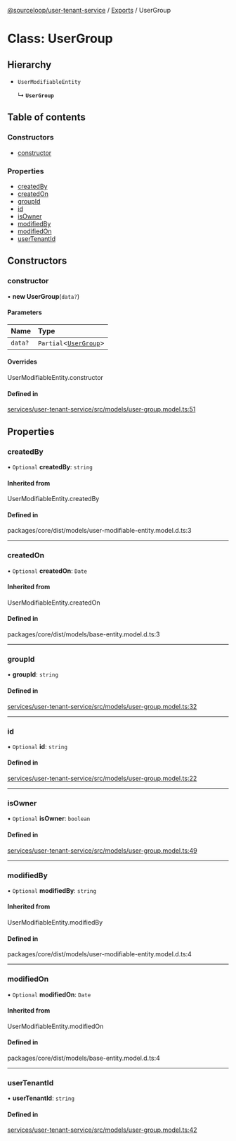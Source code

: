 [@sourceloop/user-tenant-service](../README.md) / [Exports](../modules.md) / UserGroup

# Class: UserGroup

## Hierarchy

- `UserModifiableEntity`

  ↳ **`UserGroup`**

## Table of contents

### Constructors

- [constructor](UserGroup.md#constructor)

### Properties

- [createdBy](UserGroup.md#createdby)
- [createdOn](UserGroup.md#createdon)
- [groupId](UserGroup.md#groupid)
- [id](UserGroup.md#id)
- [isOwner](UserGroup.md#isowner)
- [modifiedBy](UserGroup.md#modifiedby)
- [modifiedOn](UserGroup.md#modifiedon)
- [userTenantId](UserGroup.md#usertenantid)

## Constructors

### constructor

• **new UserGroup**(`data?`)

#### Parameters

| Name | Type |
| :------ | :------ |
| `data?` | `Partial`<[`UserGroup`](UserGroup.md)\> |

#### Overrides

UserModifiableEntity.constructor

#### Defined in

[services/user-tenant-service/src/models/user-group.model.ts:51](https://github.com/sourcefuse/loopback4-microservice-catalog/blob/00e854d46/services/user-tenant-service/src/models/user-group.model.ts#L51)

## Properties

### createdBy

• `Optional` **createdBy**: `string`

#### Inherited from

UserModifiableEntity.createdBy

#### Defined in

packages/core/dist/models/user-modifiable-entity.model.d.ts:3

___

### createdOn

• `Optional` **createdOn**: `Date`

#### Inherited from

UserModifiableEntity.createdOn

#### Defined in

packages/core/dist/models/base-entity.model.d.ts:3

___

### groupId

• **groupId**: `string`

#### Defined in

[services/user-tenant-service/src/models/user-group.model.ts:32](https://github.com/sourcefuse/loopback4-microservice-catalog/blob/00e854d46/services/user-tenant-service/src/models/user-group.model.ts#L32)

___

### id

• `Optional` **id**: `string`

#### Defined in

[services/user-tenant-service/src/models/user-group.model.ts:22](https://github.com/sourcefuse/loopback4-microservice-catalog/blob/00e854d46/services/user-tenant-service/src/models/user-group.model.ts#L22)

___

### isOwner

• `Optional` **isOwner**: `boolean`

#### Defined in

[services/user-tenant-service/src/models/user-group.model.ts:49](https://github.com/sourcefuse/loopback4-microservice-catalog/blob/00e854d46/services/user-tenant-service/src/models/user-group.model.ts#L49)

___

### modifiedBy

• `Optional` **modifiedBy**: `string`

#### Inherited from

UserModifiableEntity.modifiedBy

#### Defined in

packages/core/dist/models/user-modifiable-entity.model.d.ts:4

___

### modifiedOn

• `Optional` **modifiedOn**: `Date`

#### Inherited from

UserModifiableEntity.modifiedOn

#### Defined in

packages/core/dist/models/base-entity.model.d.ts:4

___

### userTenantId

• **userTenantId**: `string`

#### Defined in

[services/user-tenant-service/src/models/user-group.model.ts:42](https://github.com/sourcefuse/loopback4-microservice-catalog/blob/00e854d46/services/user-tenant-service/src/models/user-group.model.ts#L42)
